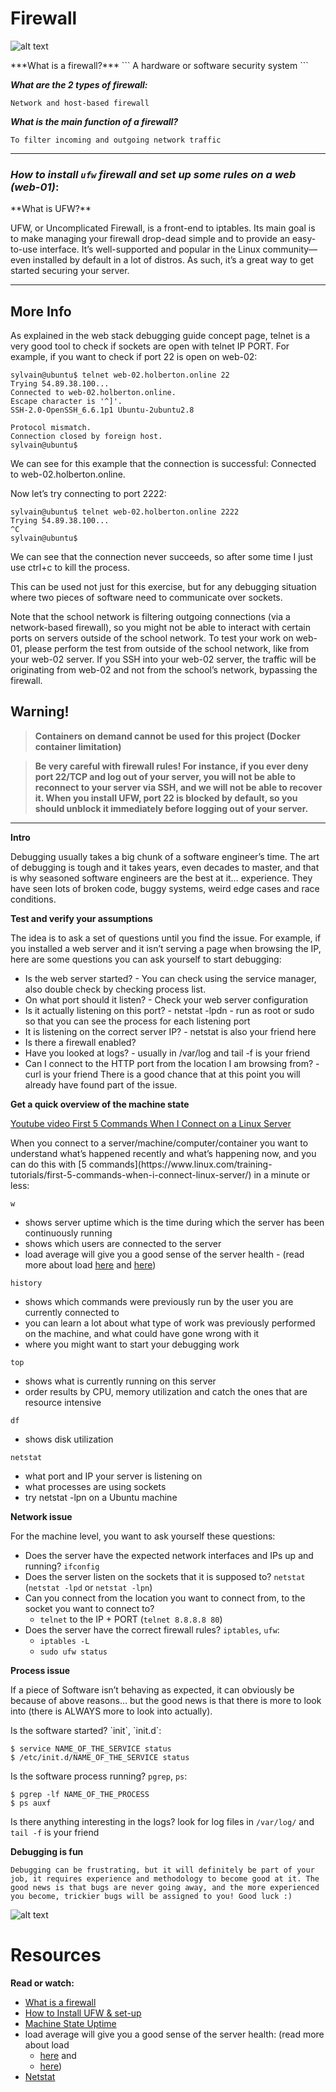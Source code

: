 Firewall
====
![alt text](https://holbertonintranet.s3.amazonaws.com/uploads/medias/2020/9/45dffb0b1da8dc2ce47e340d7f88b05652c0f486.png?X-Amz-Algorithm=AWS4-HMAC-SHA256&X-Amz-Credential=AKIARDDGGGOU5BHMTQX4%2F20220124%2Fus-east-1%2Fs3%2Faws4_request&X-Amz-Date=20220124T141705Z&X-Amz-Expires=86400&X-Amz-SignedHeaders=host&X-Amz-Signature=f74c500c82069dc65509efa335e65b9c17c4a53237ad1d26f0993d9d80842241)

<p>
***What is a firewall?***
```
A hardware or software security system
```

***What are the 2 types of firewall:***
```
Network and host-based firewall
```

***What is the main function of a firewall?***
```
To filter incoming and outgoing network traffic
```

----------------

### ***How to install `ufw` firewall and set up some rules on a web (web-01)***:
<p>
**What is UFW?**

UFW, or Uncomplicated Firewall, is a front-end to iptables. Its main goal is to make managing your firewall drop-dead simple and to provide an easy-to-use interface. It’s well-supported and popular in the Linux community—even installed by default in a lot of distros. As such, it’s a great way to get started securing your server.
</p>

----------------

</p>

## More Info
<p>
As explained in the web stack debugging guide concept page, telnet is a very good tool to check if sockets are open with telnet IP PORT. For example, if you want to check if port 22 is open on web-02:
</p>

```
sylvain@ubuntu$ telnet web-02.holberton.online 22
Trying 54.89.38.100...
Connected to web-02.holberton.online.
Escape character is '^]'.
SSH-2.0-OpenSSH_6.6.1p1 Ubuntu-2ubuntu2.8

Protocol mismatch.
Connection closed by foreign host.
sylvain@ubuntu$
```
<p>
We can see for this example that the connection is successful: Connected to web-02.holberton.online.

Now let’s try connecting to port 2222:
</p>

```
sylvain@ubuntu$ telnet web-02.holberton.online 2222
Trying 54.89.38.100...
^C
sylvain@ubuntu$
```
<p>
We can see that the connection never succeeds, so after some time I just use ctrl+c to kill the process.

This can be used not just for this exercise, but for any debugging situation where two pieces of software need to communicate over sockets.

Note that the school network is filtering outgoing connections (via a network-based firewall), so you might not be able to interact with certain ports on servers outside of the school network. To test your work on web-01, please perform the test from outside of the school network, like from your web-02 server. If you SSH into your web-02 server, the traffic will be originating from web-02 and not from the school’s network, bypassing the firewall.
</p>

## Warning!

> **Containers on demand cannot be used for this project (Docker container limitation)**

> **Be very careful with firewall rules! For instance, if you ever deny port 22/TCP and log out of your server, you will not be able to reconnect to your server via SSH, and we will not be able to recover it. When you install UFW, port 22 is blocked by default, so you should unblock it immediately before logging out of your server.**


---------------------------------

**Intro**
<p>
Debugging usually takes a big chunk of a software engineer’s time. The art of debugging is tough and it takes years, even decades to master, and that is why seasoned software engineers are the best at it… experience. They have seen lots of broken code, buggy systems, weird edge cases and race conditions.
</p>

**Test and verify your assumptions**
<p>
The idea is to ask a set of questions until you find the issue. For example, if you installed a web server and it isn’t serving a page when browsing the IP, here are some questions you can ask yourself to start debugging:

* Is the web server started? - You can check using the service manager, also double check by checking process list.
* On what port should it listen? - Check your web server configuration
* Is it actually listening on this port? - netstat -lpdn - run as root or sudo so that you can see the process for each listening port
* It is listening on the correct server IP? - netstat is also your friend here
* Is there a firewall enabled?
* Have you looked at logs? - usually in /var/log and tail -f is your friend
* Can I connect to the HTTP port from the location I am browsing from? - curl is your friend
There is a good chance that at this point you will already have found part of the issue.
</p>

**Get a quick overview of the machine state**

[Youtube video First 5 Commands When I Connect on a Linux Server](https://www.youtube.com/watch?v=1_gqlbADaAw)
<p>
When you connect to a server/machine/computer/container you want to understand what’s happened recently and what’s happening now,
and you can do this with [5 commands](https://www.linux.com/training-tutorials/first-5-commands-when-i-connect-linux-server/) in a minute or less:
</p>

`w`
* shows server uptime which is the time during which the server has been continuously running
* shows which users are connected to the server
* load average will give you a good sense of the server health - (read more about load [here](https://scoutapm.com/blog/understanding-load-averages) and [here](https://www.brendangregg.com/blog/2017-08-08/linux-load-averages.html))

`history`
* shows which commands were previously run by the user you are currently connected to
* you can learn a lot about what type of work was previously performed on the machine, and what could have gone wrong with it
* where you might want to start your debugging work

`top`
* shows what is currently running on this server
* order results by CPU, memory utilization and catch the ones that are resource intensive

`df`
* shows disk utilization

`netstat`
* what port and IP your server is listening on
* what processes are using sockets
* try netstat -lpn on a Ubuntu machine

**Network issue**
<p>
For the machine level, you want to ask yourself these questions:

* Does the server have the expected network interfaces and IPs up and running? `ifconfig`
* Does the server listen on the sockets that it is supposed to? `netstat` (`netstat -lpd` or `netstat -lpn`)
* Can you connect from the location you want to connect from, to the socket you want to connect to?
  * `telnet` to the IP + PORT (`telnet 8.8.8.8 80`)
* Does the server have the correct firewall rules? `iptables`, `ufw`:
  * `iptables -L`
  * `sudo ufw status`

</p>

**Process issue**
<p>
If a piece of Software isn’t behaving as expected, it can obviously be because of above reasons… but the good news is that there is more to look into (there is ALWAYS more to look into actually).
</p>
Is the software started? `init`, `init.d`:

```
$ service NAME_OF_THE_SERVICE status
$ /etc/init.d/NAME_OF_THE_SERVICE status
```

Is the software process running? `pgrep`, `ps`:

```
$ pgrep -lf NAME_OF_THE_PROCESS
$ ps auxf
```

Is there anything interesting in the logs? look for log files in `/var/log/` and `tail -f` is your friend

**Debugging is fun**

``
Debugging can be frustrating, but it will definitely be part of your job, it requires experience and methodology to become good at it. The good news is that bugs are never going away, and the more experienced you become, trickier bugs will be assigned to you! Good luck :)
``

![alt text](https://holbertonintranet.s3.amazonaws.com/uploads/medias/2020/9/bae58c9f066a9668001ef4b4c39778407439d2f9.gif?X-Amz-Algorithm=AWS4-HMAC-SHA256&X-Amz-Credential=AKIARDDGGGOU5BHMTQX4%2F20220124%2Fus-east-1%2Fs3%2Faws4_request&X-Amz-Date=20220124T141705Z&X-Amz-Expires=86400&X-Amz-SignedHeaders=host&X-Amz-Signature=8c237575246a82b661b27bd33dd09a4db9b8c73632ba524fc79e5b1abe3774fc)


Resources
====
**Read or watch:**

* [What is a firewall](https://en.wikipedia.org/wiki/Firewall_%28computing%29)
* [How to Install UFW & set-up](https://www.digitalocean.com/community/tutorials/how-to-setup-a-firewall-with-ufw-on-an-ubuntu-and-debian-cloud-server)
* [Machine State Uptime](https://whatis.techtarget.com/definition/uptime-and-downtime)
* load average will give you a good sense of the server health: (read more about load
  * [here](https://scoutapm.com/blog/understanding-load-averages) and
  * [here](https://www.brendangregg.com/blog/2017-08-08/linux-load-averages.html))
* [Netstat](http://netstat.net/)

